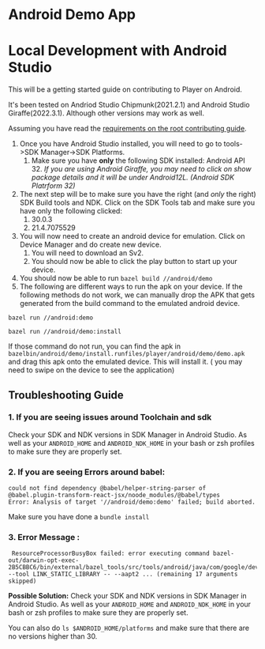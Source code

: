 # Android Demo App

# Local Development with Android Studio

This will be a getting started guide on contributing to Player on Android.

It's been tested on Andriod Studio Chipmunk(2021.2.1) and Android Studio Giraffe(2022.3.1). Although other versions may work as well.

Assuming you have read the [requirements on the root contributing guide](https://github.com/player-ui/player/blob/main/CONTRIBUTING.md).

1. Once you have Android Studio installed, you will need to go to tools->SDK Manager->SDK Platforms.
   1.  Make sure you have **only** the following SDK installed: Android API 32.
   *If you are using Android Giraffe, you may need to click on show package details and it will be under Android12L. (Android SDK Platrform 32)*
2. The next step will be to make sure you have the right (and _only_ the right) SDK Build tools and NDK. Click on the SDK Tools tab and make sure you have only the following clicked:
   1. 30.0.3
   2. 21.4.7075529
3. You will now need to create an android device for emulation. Click on Device Manager and do create new device.
   1. You will need to download an Sv2.
   2. You should now be able to click the play button to start up your device.
4. You should now be able to run  `bazel build //android/demo`
5. The following are different ways to run the apk on your device. If the following methods do not work, we can manually drop the APK that gets generated from the build command to the emulated android device.

```
bazel run //android:demo
```

```
bazel run //android/demo:install
```

If those command do not run, you can find the apk in `bazelbin/android/demo/install.runfiles/player/android/demo/demo.apk` and drag this apk onto the emulated device. This will install it. ( you may need to swipe on the device to see the application)



## Troubleshooting Guide



### 1. If you are seeing issues around Toolchain and sdk
Check your SDK and NDK versions in SDK Manager in Android Studio. As well as your `ANDROID_HOME` and `ANDROID_NDK_HOME` in your bash or zsh profiles to make sure they are properly set.


### 2. If you are seeing Errors around babel:
```
could not find dependency @babel/helper-string-parser of @babel.plugin-transform-react-jsx/noode_modules/@babel/types
Error: Analysis of target '//android/demo:demo' failed; build aborted.
```
Make sure you have done a `bundle install`



### 3. Error Message :
```
 ResourceProcessorBusyBox failed: error executing command bazel-out/darwin-opt-exec-2B5CBBC6/bin/external/bazel_tools/src/tools/android/java/com/google/devtools/build/android/ResourceProcessorBusyBox --tool LINK_STATIC_LIBRARY -- --aapt2 ... (remaining 17 arguments skipped)
```
**Possible Solution:** Check your SDK and NDK versions in SDK Manager in Android Studio. As well as your `ANDROID_HOME` and `ANDROID_NDK_HOME` in your bash or zsh profiles to make sure they are properly set.

You can also do `ls $ANDROID_HOME/platforms` and make sure that there are no versions higher than 30.
